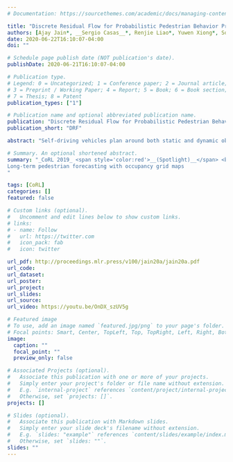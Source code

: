 ```yaml
---
# Documentation: https://sourcethemes.com/academic/docs/managing-content/

title: "Discrete Residual Flow for Probabilistic Pedestrian Behavior Prediction"
authors: [Ajay Jain*, __Sergio Casas__*, Renjie Liao*, Yuwen Xiong*, Song Feng, Sean Segal, Raquel Urtasun]
date: 2020-06-22T16:10:07-04:00
doi: ""

# Schedule page publish date (NOT publication's date).
publishDate: 2020-06-21T16:10:07-04:00

# Publication type.
# Legend: 0 = Uncategorized; 1 = Conference paper; 2 = Journal article;
# 3 = Preprint / Working Paper; 4 = Report; 5 = Book; 6 = Book section;
# 7 = Thesis; 8 = Patent
publication_types: ["1"]

# Publication name and optional abbreviated publication name.
publication: "Discrete Residual Flow for Probabilistic Pedestrian Behavior Prediction"
publication_short: "DRF"

abstract: "Self-driving vehicles plan around both static and dynamic objects, applying predictive models of behavior to estimate future locations of the objects in the environment. However, future behavior is inherently uncertain, and models of motion that produce deterministic outputs are limited to short timescales. Particularly difficult is the prediction of human behavior. In this work, we propose the discrete residual flow network (DRF-Net), a convolutional neural network for human motion prediction that captures the uncertainty inherent in long-range motion forecasting. In particular, our learned network effectively captures multimodal posteriors over future human motion by predicting and updating a discretized distribution over spatial locations. We compare our model against several strong competitors and show that our model outperforms all baselines."

# Summary. An optional shortened abstract.
summary: "_CoRL 2019_ <span style='color:red'>__(Spotlight)__</span> <br>
Long-term pedestrian forecasting with occupancy grid maps
"

tags: [CoRL]
categories: []
featured: false

# Custom links (optional).
#   Uncomment and edit lines below to show custom links.
# links:
# - name: Follow
#   url: https://twitter.com
#   icon_pack: fab
#   icon: twitter

url_pdf: http://proceedings.mlr.press/v100/jain20a/jain20a.pdf
url_code:
url_dataset:
url_poster:
url_project:
url_slides:
url_source:
url_video: https://youtu.be/OnDX_szUV5g

# Featured image
# To use, add an image named `featured.jpg/png` to your page's folder. 
# Focal points: Smart, Center, TopLeft, Top, TopRight, Left, Right, BottomLeft, Bottom, BottomRight.
image:
  caption: ""
  focal_point: ""
  preview_only: false

# Associated Projects (optional).
#   Associate this publication with one or more of your projects.
#   Simply enter your project's folder or file name without extension.
#   E.g. `internal-project` references `content/project/internal-project/index.md`.
#   Otherwise, set `projects: []`.
projects: []

# Slides (optional).
#   Associate this publication with Markdown slides.
#   Simply enter your slide deck's filename without extension.
#   E.g. `slides: "example"` references `content/slides/example/index.md`.
#   Otherwise, set `slides: ""`.
slides: ""
---
```

